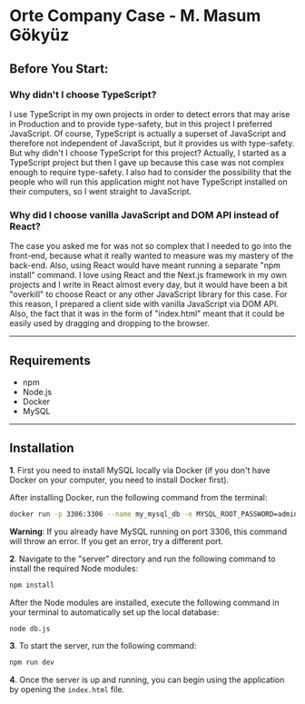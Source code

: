 # Orte Company Case - M. Masum Gökyüz

## Before You Start:

### Why didn't I choose TypeScript?

I use TypeScript in my own projects in order to detect errors that may arise in Production and to provide type-safety, but in this project I preferred JavaScript. Of course, TypeScript is actually a superset of JavaScript and therefore not independent of JavaScript, but it provides us with type-safety. But why didn't I choose TypeScript for this project? Actually, I started as a TypeScript project but then I gave up because this case was not complex enough to require type-safety. I also had to consider the possibility that the people who will run this application might not have TypeScript installed on their computers, so I went straight to JavaScript.

### Why did I choose vanilla JavaScript and DOM API instead of React?

The case you asked me for was not so complex that I needed to go into the front-end, because what it really wanted to measure was my mastery of the back-end. Also, using React would have meant running a separate "npm install" command. I love using React and the Next.js framework in my own projects and I write in React almost every day, but it would have been a bit "overkill" to choose React or any other JavaScript library for this case. For this reason, I prepared a client side with vanilla JavaScript via DOM API. Also, the fact that it was in the form of "index.html" meant that it could be easily used by dragging and dropping to the browser.

---

## Requirements

- npm
- Node.js
- Docker
- MySQL

---

## Installation

**1**. First you need to install MySQL locally via Docker (if you don't have Docker on your computer, you need to install Docker first).

After installing Docker, run the following command from the terminal:

```bash
docker run -p 3306:3306 --name my_mysql_db -e MYSQL_ROOT_PASSWORD=admin -d mysql:latest
```

**Warning**: If you already have MySQL running on port 3306, this command will throw an error. If you get an error, try a different port.

**2**. Navigate to the "server" directory and run the following command to install the required Node modules:

```bash
npm install
```

After the Node modules are installed, execute the following command in your terminal to automatically set up the local database:

```bash
node db.js
```

**3**. To start the server, run the following command:

```bash
npm run dev
```

**4**. Once the server is up and running, you can begin using the application by opening the `index.html` file.
